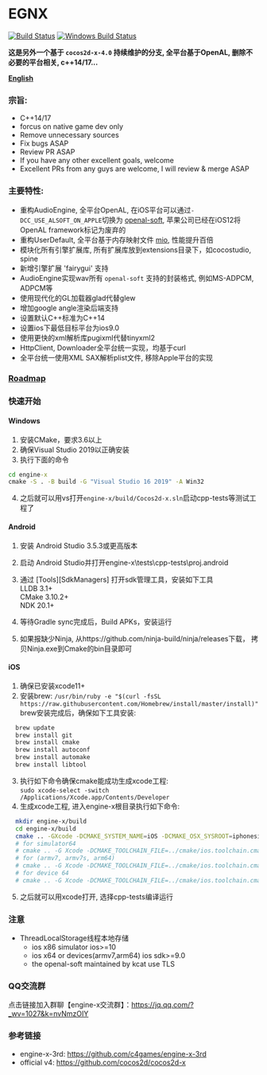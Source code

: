 # EGNX
[![Build Status](https://travis-ci.com/c4games/engine-x.svg?branch=master)](https://travis-ci.com/c4games/engine-x)
[![Windows Build Status](https://ci.appveyor.com/api/projects/status/4936wev2r2ot606s/branch/master?svg=true)](https://ci.appveyor.com/project/halx99/engine-x)

**这是另外一个基于 ```cocos2d-x-4.0``` 持续维护的分支, 全平台基于OpenAL, 删除不必要的平台相关, c++14/17...**
  
**[English](README.md)**
  
### 宗旨:
* C++14/17
* forcus on native game dev only
* Remove unnecessary sources
* Fix bugs ASAP
* Review PR ASAP
* If you have any other excellent goals, welcome
* Excellent PRs from any guys are welcome, I will review & merge ASAP
  
### 主要特性:
* 重构AudioEngine, 全平台OpenAL, 在iOS平台可以通过```-DCC_USE_ALSOFT_ON_APPLE```切换为 [openal-soft](https://github.com/kcat/openal-soft), 苹果公司已经在iOS12将OpenAL framework标记为废弃的
* 重构UserDefault, 全平台基于内存映射文件 [mio](https://github.com/mandreyel/mio), 性能提升百倍
* 模块化所有引擎扩展库, 所有扩展库放到extensions目录下，如cocostudio, spine
* 新增引擎扩展 'fairygui' 支持
* AudioEngine实现wav所有 ```openal-soft``` 支持的封装格式, 例如MS-ADPCM, ADPCM等
* 使用现代化的GL加载器glad代替glew
* 增加google angle渲染后端支持
* 设置默认C++标准为C++14
* 设置ios下最低目标平台为ios9.0
* 使用更快的xml解析库pugixml代替tinyxml2
* HttpClient, Downloader全平台统一实现，均基于curl
* 全平台统一使用XML SAX解析plist文件, 移除Apple平台的实现
  
### [Roadmap](https://github.com/c4games/engine-x/issues/1)
  
### 快速开始
#### Windows
  1. 安装CMake，要求3.6以上  
  2. 确保Visual Studio 2019以正确安装
  3. 执行下面的命令
  ```bat
  cd engine-x
  cmake -S . -B build -G "Visual Studio 16 2019" -A Win32
  ``` 
  4. 之后就可以用vs打开```engine-x/build/Cocos2d-x.sln```启动cpp-tests等测试工程了

#### Android
  1. 安装 Android Studio 3.5.3或更高版本
  2. 启动 Android Studio并打开engine-x\tests\cpp-tests\proj.android
  3. 通过 [Tools][SdkManagers] 打开sdk管理工具，安装如下工具  
    LLDB 3.1+  
    CMake 3.10.2+  
    NDK 20.1+  

  4. 等待Gradle sync完成后，Build APKs，安装运行  
  5. 如果报缺少Ninja, 从https://github.com/ninja-build/ninja/releases下载， 拷贝Ninja.exe到Cmake的bin目录即可

#### iOS
  1. 确保已安装xcode11+
  2. 安装brew: ```/usr/bin/ruby -e "$(curl -fsSL https://raw.githubusercontent.com/Homebrew/install/master/install)"```  
  brew安装完成后，确保如下工具安装:  
  ```sh
    brew update
    brew install git
    brew install cmake
    brew install autoconf
    brew install automake
    brew install libtool
  ```
  3. 执行如下命令确保cmake能成功生成xcode工程:  
  ```sudo xcode-select -switch /Applications/Xcode.app/Contents/Developer```  
  4. 生成xcode工程, 进入engine-x根目录执行如下命令:  
  ```sh
    mkdir engine-x/build
    cd engine-x/build
    cmake .. -GXcode -DCMAKE_SYSTEM_NAME=iOS -DCMAKE_OSX_SYSROOT=iphonesimulator
    # for simulator64
    # cmake .. -G Xcode -DCMAKE_TOOLCHAIN_FILE=../cmake/ios.toolchain.cmake -DPLATFORM=SIMULATOR64 -DENABLE_ARC=0 -DENABLE_BITCODE=0
    # for (armv7, armv7s, arm64)
    # cmake .. -G Xcode -DCMAKE_TOOLCHAIN_FILE=../cmake/ios.toolchain.cmake -DPLATFORM=OS -DENABLE_ARC=0 -DENABLE_BITCODE=0
    # for device 64
    # cmake .. -G Xcode -DCMAKE_TOOLCHAIN_FILE=../cmake/ios.toolchain.cmake -DPLATFORM=OS64 -DENABLE_ARC=0 -DENABLE_BITCODE=0
  ```
  5. 之后就可以用xcode打开, 选择cpp-tests编译运行

### 注意
  * ThreadLocalStorage线程本地存储
    - ios x86 simulator ios>=10
    - ios x64 or devices(armv7,arm64) ios sdk>=9.0
    - the openal-soft maintained by kcat use TLS

### QQ交流群

  点击链接加入群聊【engine-x交流群】：https://jq.qq.com/?_wv=1027&k=nvNmzOIY
  
### 参考链接
  * engine-x-3rd: https://github.com/c4games/engine-x-3rd
  * official v4: https://github.com/cocos2d/cocos2d-x
